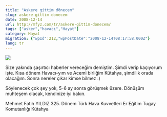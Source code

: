```yaml
---
title: "Askere gittim dönecem"
slug: askere-gittim-donecem
date: 2008-12-14
url: http://mfyz.com/tr/askere-gittim-donecem/
tags: ["asker","havacı","Hayat"]
category: Hayat
migration: {"wpId":212,"wpPostDate":"2008-12-14T08:17:58.000Z"}
lang: tr
---
```


![](/images/archive/tr/2008/12/asker.jpg)

Size yakında şaşırtıcı haberler vereceğim demiştim. Şimdi verip kaçıyorum işte. Kısa dönem Havacı-yım ve Acemi birliğim Kütahya, şimdilik orada olacağım. Sonra nereler çıkar kimse bilmez :)

Söylenecek çok şey yok, 5-6 ay sonra görüşmek üzere. Dönüşüm muhteşem olacak, kendinize iyi bakın.

Mehmet Fatih YILDIZ 325. Dönem Türk Hava Kuvvetleri Er Eğitim Tugay Komutanlığı Kütahya